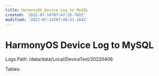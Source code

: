 ```yaml
---
title: HarmonyOS Device Log to MySQL
created: '2022-07-14T07:47:35.702Z'
modified: '2022-07-14T07:48:51.164Z'
---
```


# HarmonyOS Device Log to MySQL

Logs Path:
/data/data/Local/DeviceTest/20220406

Tables:



